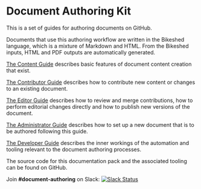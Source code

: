 # Document Authoring Kit

This is a set of guides for authoring documents on GitHub.

Documents that use this authoring workflow are written in the Bikeshed language, which is a mixture of Markdown and HTML. From the Bikeshed inputs, HTML and PDF outputs are automatically generated.

[The Content Guide](Content.md) describes basic features of document content creation that exist.

[The Contributor Guide](Contributor.md) describes how to contribute new content or changes to an existing document.

[The Editor Guide](Editor.md) describes how to review and merge contributions, how to perform editorial changes directly and how to publish new versions of the document.

[The Administrator Guide](Administrator.md) describes how to set up a new document that is to be authored following this guide.

[The Developer Guide](Developer.md) describes the inner workings of the automation and tooling relevant to the document authoring processes.

The source code for this documentation pack and the associated tooling can be found on GitHub.

Join **#document-authoring** on Slack: [![Slack Status](https://dashif-slack.azurewebsites.net/badge.svg)](https://dashif-slack.azurewebsites.net)
